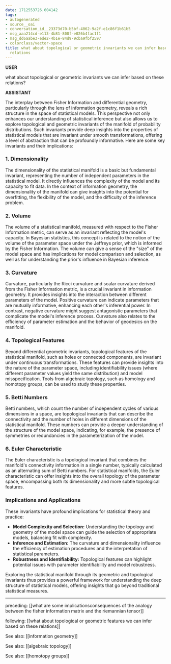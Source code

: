 ```yaml
---
date: 1712553726.604142
tags:
- autogenerated
- source__oai
- conversation_id__23373d70-b5bf-4062-9a2f-e1c86f1b61b5
- msg_aaa214cd-e113-4b81-808f-e026b4fac1f1
- msg_dd6aabe3-ede2-4b1e-84d9-9cba9fbf2597
- colorclass/vector-space
title: what about topological or geometric invariants we can infer based on these
  relations
---
```


**USER**

what about topological or geometric invariants we can infer based on these relations?


**ASSISTANT**

The interplay between Fisher Information and differential geometry, particularly through the lens of information geometry, reveals a rich structure in the space of statistical models. This perspective not only enhances our understanding of statistical inference but also allows us to explore topological and geometric invariants of the manifold of probability distributions. Such invariants provide deep insights into the properties of statistical models that are invariant under smooth transformations, offering a level of abstraction that can be profoundly informative. Here are some key invariants and their implications:

### 1. **Dimensionality**

The dimensionality of the statistical manifold is a basic but fundamental invariant, representing the number of independent parameters in the statistical model. It directly influences the complexity of the model and its capacity to fit data. In the context of information geometry, the dimensionality of the manifold can give insights into the potential for overfitting, the flexibility of the model, and the difficulty of the inference problem.

### 2. **Volume**

The volume of a statistical manifold, measured with respect to the Fisher Information metric, can serve as an invariant reflecting the model's capacity. In Bayesian statistics, this concept is related to the notion of the volume of the parameter space under the Jeffreys prior, which is informed by the Fisher Information. The volume can give a sense of the "size" of the model space and has implications for model comparison and selection, as well as for understanding the prior's influence in Bayesian inference.

### 3. **Curvature**

Curvature, particularly the Ricci curvature and scalar curvature derived from the Fisher Information metric, is a crucial invariant in information geometry. It provides insights into the interaction between different parameters of the model. Positive curvature can indicate parameters that are mutually informative, enhancing each other's inferential power. In contrast, negative curvature might suggest antagonistic parameters that complicate the model's inference process. Curvature also relates to the efficiency of parameter estimation and the behavior of geodesics on the manifold.

### 4. **Topological Features**

Beyond differential geometric invariants, topological features of the statistical manifold, such as holes or connected components, are invariant under continuous transformations. These features can provide insights into the nature of the parameter space, including identifiability issues (where different parameter values yield the same distribution) and model misspecification. Tools from algebraic topology, such as homology and homotopy groups, can be used to study these properties.

### 5. **Betti Numbers**

Betti numbers, which count the number of independent cycles of various dimensions in a space, are topological invariants that can describe the connectivity and the number of holes in different dimensions of the statistical manifold. These numbers can provide a deeper understanding of the structure of the model space, indicating, for example, the presence of symmetries or redundancies in the parameterization of the model.

### 6. **Euler Characteristic**

The Euler characteristic is a topological invariant that combines the manifold's connectivity information in a single number, typically calculated as an alternating sum of Betti numbers. For statistical manifolds, the Euler characteristic can offer insights into the overall topology of the parameter space, encompassing both its dimensionality and more subtle topological features.

### Implications and Applications

These invariants have profound implications for statistical theory and practice:

- **Model Complexity and Selection:** Understanding the topology and geometry of the model space can guide the selection of appropriate models, balancing fit with complexity.
- **Inference and Estimation:** The curvature and dimensionality influence the efficiency of estimation procedures and the interpretation of statistical parameters.
- **Robustness and Identifiability:** Topological features can highlight potential issues with parameter identifiability and model robustness.

Exploring the statistical manifold through its geometric and topological invariants thus provides a powerful framework for understanding the deep structure of statistical models, offering insights that go beyond traditional statistical measures.


---

preceding: [[what are some implicationsconsequences of the analogy between the fisher information matrix and the riemannian tensor]]  


following: [[what about topological or geometric features we can infer based on these relations]]

See also: [[information geometry]]


See also: [[algebraic topology]]


See also: [[homotopy groups]]